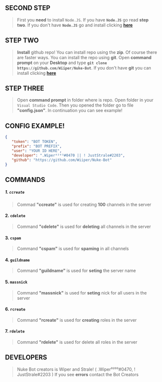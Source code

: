 


## SECOND STEP

> First you **need** to install `Node.JS`. If you have **`Node.JS`** go read **step two**. If you don't have **`Node.JS`** go and install clicking [**here**](https://nodejs.org/en/)

## STEP TWO

> **Install** github repo! You can install repo using the **zip**. Of course there are faster ways. You can install the repo using **git**. Open **command prompt** on your **Desktop** and type **`git clone https://github.com/Wiiper/Nuke-Bot`**. If you don't have **git** you can install clicking [**here**](https://git-scm.com/downloads)

## STEP THREE

> Open **command prompt** in folder where is repo. Open folder in your `Visual Studio Code`. Then you opened the folder go to file **"config.json"**. In continuation you can see example!

## CONFIG EXAMPLE!

 ```json
{
    "token": "BOT TOKEN",    
    "prefix": "BOT PREFIX",    
    "user": "YOUR ID HERE",
    "developer": ".Wiper⁰²⁰³#0470 || ! JustStrale#2203",
    "github": "https://github.com/Wiiper/Nuke-Bot"
}
```

## COMMANDS
##### 1. `ccreate`
> Commad **"ccreate"** is used for creating **100** channels in the server

#### 2. `cdelete`
> Command **"cdelete"** is used for **deleting** all channels in the server

#### 3. `cspam`
> Command **"cspam"** is used for **spaming** in all channels

#### 4. `guildname`
> Command **"guildname"** is used for **seting** the server name

#### 5. `massnick`
> Command **"massnick"** is used for **seting** nick for all users in the server

#### 6. `rcreate`
> Command **"rcreate"** is used for **creating** roles in the server

#### 7. `rdelete`
> Command **"rdelete"** is used for delete all roles in the server


## DEVELOPERS
> Nuke Bot creators is Wiper and Strale! ( .Wiper⁰²⁰³#0470, ! JustStrale#2203 )
 If you see **errors** contact the Bot Creators
